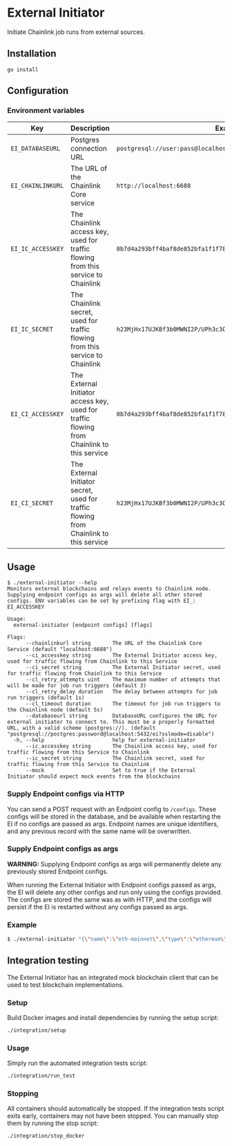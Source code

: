 # External Initiator

Initiate Chainlink job runs from external sources.

## Installation

`go install`

## Configuration

### Environment variables

| Key               | Description                                                                                | Example                                                            |
| ----------------- | ------------------------------------------------------------------------------------------ | ------------------------------------------------------------------ |
| `EI_DATABASEURL`  | Postgres connection URL                                                                    | `postgresql://user:pass@localhost:5432/ei`                         |
| `EI_CHAINLINKURL` | The URL of the Chainlink Core service                                                      | `http://localhost:6688`                                            |
| `EI_IC_ACCESSKEY` | The Chainlink access key, used for traffic flowing from this service to Chainlink          | `0b7d4a293bff4baf8de852bfa1f1f78a`                                 |
| `EI_IC_SECRET`    | The Chainlink secret, used for traffic flowing from this service to Chainlink              | `h23MjHx17UJKBf3b0MWNI2P/UPh3c3O7/j8ivKCBhvcWH3H+xso4Gehny/lgpAht` |
| `EI_CI_ACCESSKEY` | The External Initiator access key, used for traffic flowing from Chainlink to this service | `0b7d4a293bff4baf8de852bfa1f1f78a`                                 |
| `EI_CI_SECRET`    | The External Initiator secret, used for traffic flowing from Chainlink to this service     | `h23MjHx17UJKBf3b0MWNI2P/UPh3c3O7/j8ivKCBhvcWH3H+xso4Gehny/lgpAht` |

## Usage

```
$ ./external-initiator --help
Monitors external blockchains and relays events to Chainlink node. Supplying endpoint configs as args will delete all other stored configs. ENV variables can be set by prefixing flag with EI_: EI_ACCESSKEY

Usage:
  external-initiator [endpoint configs] [flags]

Flags:
      --chainlinkurl string       The URL of the Chainlink Core Service (default "localhost:6688")
      --ci_accesskey string       The External Initiator access key, used for traffic flowing from Chainlink to this Service
      --ci_secret string          The External Initiator secret, used for traffic flowing from Chainlink to this Service
      --cl_retry_attempts uint    The maximum number of attempts that will be made for job run triggers (default 3)
      --cl_retry_delay duration   The delay between attempts for job run triggers (default 1s)
      --cl_timeout duration       The timeout for job run triggers to the Chainlink node (default 5s)
      --databaseurl string        DatabaseURL configures the URL for external initiator to connect to. This must be a properly formatted URL, with a valid scheme (postgres://). (default "postgresql://postgres:password@localhost:5432/ei?sslmode=disable")
  -h, --help                      help for external-initiator
      --ic_accesskey string       The Chainlink access key, used for traffic flowing from this Service to Chainlink
      --ic_secret string          The Chainlink secret, used for traffic flowing from this Service to Chainlink
      --mock                      Set to true if the External Initiator should expect mock events from the blockchains
```

### Supply Endpoint configs via HTTP

You can send a POST request with an Endpoint config to `/configs`.
These configs will be stored in the database, and be available when restarting the EI if no configs are passed as args.
Endpoint names are unique identifiers, and any previous record with the same name will be overwritten.

### Supply Endpoint configs as args

**WARNING:** Supplying Endpoint configs as args will permanently delete any previously stored Endpoint configs.

When running the External Initiator with Endpoint configs passed as args, the EI will delete any other configs and run only using the configs provided.
The configs are stored the same was as with HTTP, and the configs will persist if the EI is restarted without any configs passed as args.

### Example

```bash
$ ./external-initiator "{\"name\":\"eth-mainnet\",\"type\":\"ethereum\",\"url\":\"ws://localhost:8546/\"}" --chainlink "http://localhost:6688/"
```

## Integration testing

The External Initiator has an integrated mock blockchain client that can be used to test blockchain implementations.

### Setup

Build Docker images and install dependencies by running the setup script:

```bash
./integration/setup
```

### Usage

Simply run the automated integration tests script:

```bash
./integration/run_test
```

### Stopping

All containers should automatically be stopped. If the integration tests script exits early, containers may not have
been stopped. You can manually stop them by running the stop script:

```bash
./integration/stop_docker
```
